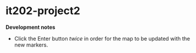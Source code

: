# it202-project2

**Development notes**

- Click the Enter button *twice* in order for the map to be updated with the new markers.
